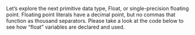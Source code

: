 Let’s explore the next primitive data type, Float, or single-precision floating point. Floating point literals have a decimal point, but no commas that function as thousand separators. Please take a look at the code below to see how “float” variables are declared and used.

